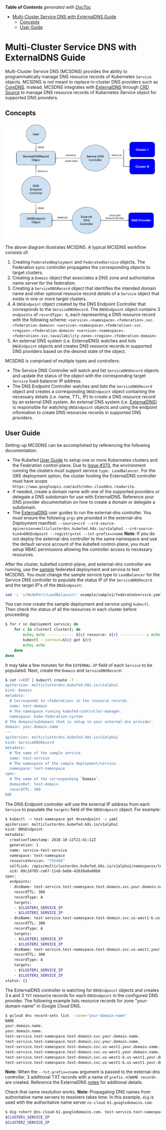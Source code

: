 <!-- START doctoc generated TOC please keep comment here to allow auto update -->
<!-- DON'T EDIT THIS SECTION, INSTEAD RE-RUN doctoc TO UPDATE -->
**Table of Contents**  *generated with [DocToc](https://github.com/thlorenz/doctoc)*

- [Multi-Cluster Service DNS with ExternalDNS Guide](#multi-cluster-service-dns-with-externaldns-guide)
  - [Concepts](#concepts)
  - [User Guide](#user-guide)

<!-- END doctoc generated TOC please keep comment here to allow auto update -->

# Multi-Cluster Service DNS with ExternalDNS Guide

Multi-Cluster Service DNS (MCSDNS) provides the ability to programmatically manage DNS resource records of Kubernetes
`Service` objects. MCSDNS is not meant to replace in-cluster DNS providers such as [CoreDNS](https://coredns.io/).
Instead, MCSDNS integrates with [ExternalDNS](https://github.com/kubernetes-incubator/external-dns) through
[CRD Source](https://github.com/kubernetes-incubator/external-dns/blob/master/docs/contributing/crd-source.md) to manage
DNS resource records of Kubernetes Service object for supported DNS providers.

## Concepts

<p align="center"><img src="./images/servicedns-with-externaldns.png" width="711"></p>

The above diagram illustrates MCSDNS. A typical MCSDNS workflow consists of:

1. Creating `FederatedDeployment` and `FederatedService` objects. The Federation sync
   controller propagates the corresponding objects to target clusters.
2. Creating a `Domain` object that associates a DNS zone and authoritative name server for the federation.
3. Creating a `ServiceDNSRecord` object that identifies the intended domain name and other optional resource
   record details of a `Service` object that exists in one or more target clusters.
4. A `DNSEndpoint` object created by the DNS Endpoint Controller that corresponds to the `ServiceDNSRecord`. The
   `DNSEndpoint` object contains 3 `endpoints` of `recordType: A`, each representing a DNS resource record with the
   following scheme:
   `<service>.<namespace>.<federation>.svc.<federation-domain> <service>.<namespace>.<federation>.svc.<region>.<federation-domain> <service>.<namespace>.<federation>.svc.<availability-zone>.<region>.<federation-domain>`
5. An external DNS system (i.e. ExternalDNS) watches and lists `DNSEndpoint` objects and creates DNS resource records
   in supported DNS providers based on the desired state of the object.

MCSDNS is comprised of multiple types and controllers:

- The Service DNS Controller will watch and list `ServiceDNSRecord` objects and update the status of the object with the
  corresponding target `Service` load-balancer IP address.
- The DNS Endpoint Controller watches and lists the `ServiceDNSRecord` object and creates a corresponding `DNSEndpoint`
  object containing the necessary details (i.e. name, TTL, IP) to create a DNS resource record by an external DNS system.
  An external DNS system (i.e. [ExternalDNS](https://github.com/kubernetes-incubator/external-dns)) is responsible for
  watching `DNSEndpoint` objects and using the endpoint information to create DNS resources records in supported DNS
  providers.

## User Guide

Setting-up MCSDNS can be accomplished by referencing the following documentation:

- The Kubefed [User Guide](userguide.md) to setup one or more Kubernetes clusters and the Federation
  control-plane. Due to [Issue #370](https://github.com/kubernetes-sigs/kubefed/issues/370), the environment running
  the clusters must support service `type: LoadBalancer`. For the GKE deployment option, the cluster hosting the ExternalDNS controller must have scope
  `https://www.googleapis.com/auth/ndev.clouddns.readwrite`.
- If needed, create a domain name with one of the supported providers or delegate a DNS subdomain for use with
  ExternalDNS. Reference your DNS provider documentation on how to create a domain or delegate a subdomain.
- The [ExternalDNS](https://github.com/kubernetes-incubator/external-dns) user guides to run the external-dns
  controller. You must ensure the following `args` are provided in the external-dns Deployment manifest:
  `--source=crd --crd-source-apiversion=multiclusterdns.kubefed.k8s.io/v1alpha1 --crd-source-kind=DNSEndpoint --registry=txt --txt-prefix=cname`
  **Note**: If you do not deploy the external-dns controller to the same namespace and use the default service account
  of the kubefed control-plane, you must setup RBAC permissions allowing the controller access to necessary
  resources.

After the cluster, kubefed control-plane, and external-dns controller are running, use the
[sample](../example/sample1) federated deployment and service to test MCSDNS. You must change the sample service type to
`LoadBalancer` for the Service DNS controller to populate the status IP of the `ServiceDNSRecord` and the target IP's of
the `DNSEndpoint`:

```bash
sed -i 's/NodePort/LoadBalancer/' example/sample1/federatedservice.yaml
```

You can now create the sample deployment and service using `kubectl`. Then check the status of all the resources in each
cluster before proceeding:

```bash
$ for r in deployment service; do
    for c in cluster1 cluster2; do
        echo; echo ------------ ${c} resource: ${r} ------------; echo
        kubectl --context=${c} get ${r}
        echo; echo
    done
done
```

It may take a few minutes for the `EXTERNAL-IP` field of each `Service` to be populated. Next, create the
`Domain` and `ServiceDNSRecord`:

```bash
$ cat <<EOF | kubectl create -f -
apiVersion: multiclusterdns.kubefed.k8s.io/v1alpha1
kind: Domain
metadata:
  # Corresponds to <federation> in the resource records.
  name: test-domain
  # The namespace running kubefed-controller-manager.
  namespace: kube-federation-system
# The domain/subdomain that is setup in your external-dns provider.
domain: your.domain.name
---
apiVersion: multiclusterdns.kubefed.k8s.io/v1alpha1
kind: ServiceDNSRecord
metadata:
  # The name of the sample service.
  name: test-service
  # The namespace of the sample deployment/service.
  namespace: test-namespace
spec:
  # The name of the corresponding `Domain`.
  domainRef: test-domain
  recordTTL: 300
EOF
```

The DNS Endpoint controller will use the external IP address from each `Service` to populate the `targets` field of the
`DNSEndpoint` object. For example:

```bash
$ kubectl -n test-namespace get dnsendpoint -o yaml
apiVersion: multiclusterdns.kubefed.k8s.io/v1alpha1
kind: DNSEndpoint
metadata:
  creationTimestamp: 2018-10-12T21:41:12Z
  generation: 1
  name: service-test-service
  namespace: test-namespace
  resourceVersion: "755496"
  selfLink: /apis/multiclusterdns.kubefed.k8s.io/v1alpha1/namespaces/test-namespace/dnsendpoints/service-test-service
  uid: 89c18705-ce67-11e8-bebb-42010a8a00b8
spec:
  endpoints:
  - dnsName: test-service.test-namespace.test-domain.svc.your.domain.name
    recordTTL: 300
    recordType: A
    targets:
    - $CLUSTER1_SERVICE_IP
    - $CLUSTER2_SERVICE_IP
  - dnsName: test-service.test-namespace.test-domain.svc.us-west1-b.us-west1.your.domain.name
    recordTTL: 300
    recordType: A
    targets:
    - $CLUSTER1_SERVICE_IP
    - $CLUSTER2_SERVICE_IP
  - dnsName: test-service.test-namespace.test-domain.svc.us-west1.your.domain.name
    recordTTL: 300
    recordType: A
    targets:
    - $CLUSTER1_SERVICE_IP
    - $CLUSTER2_SERVICE_IP
status: {}
```

The ExternalDNS controller is watching for `DNSEndpoint` objects and creates 3 `A` and 3 `TXT` resource records for
each `DNSEndpoint` in the configured DNS provider. The following example lists resource records for zone
"your-domain-name" in Google Cloud DNS.

```bash
$ gcloud dns record-sets list --zone="your-domain-name"
NAME                                                                               TYPE  TTL    DATA
your.domain.name.                                                                  NS    21600  ns-cloud-b1.googledomains.com.,ns-cloud-b2.googledomains.com.,ns-cloud-b3.googledomains.com.,ns-cloud-b4.googledomains.com.
your.domain.name.                                                                  SOA   21600  ns-cloud-b1.googledomains.com. cloud-dns-hostmaster.google.com. 6 21600 3600 259200 300
test-service.test-namespace.test-domain.svc.your.domain.name.                      A     300    $CLUSTER1_SERVICE_IP,$CLUSTER2_SERVICE_IP
test-service.test-namespace.test-domain.svc.your.domain.name.                      TXT   300    "heritage=external-dns,external-dns/owner=my-identifier"
test-service.test-namespace.test-domain.svc.us-west1.your.domain.name.             A     300    $CLUSTER1_SERVICE_IP,$CLUSTER2_SERVICE_IP
test-service.test-namespace.test-domain.svc.us-west1.your.domain.name.             TXT   300    "heritage=external-dns,external-dns/owner=my-identifier"
test-service.test-namespace.test-domain.svc.us-west1-b.us-west1.your.domain.name.  A     300    $CLUSTER1_SERVICE_IP,$CLUSTER2_SERVICE_IP
test-service.test-namespace.test-domain.svc.us-west1-b.us-west1.your.domain.name.  TXT   300    "heritage=external-dns,external-dns/owner=my-identifier"
```

**Note:** When the `--txt-prefix=cname` argument is passed to the external-dns controller, 3 additional TXT records with
a name of `prefix.<CNAME record>.` are created. Reference the ExternalDNS
[notes](https://github.com/kubernetes-incubator/external-dns#note) for additional details.

Check that name resolution works. **Note**: Propagating DNS names from authoritative name servers to
resolvers takes time. In this example, `dig` is used with the authoritative name server
`ns-cloud-b1.googledomains.com`:

```bash
$ dig +short @ns-cloud-b1.googledomains.com. test-service.test-namespace.test-domain.svc.your.domain.name
$CLUSTER1_SERVICE_IP
$CLUSTER2_SERVICE_IP
```
